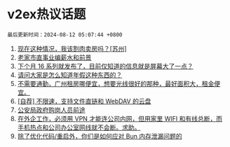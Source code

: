 # v2ex热议话题

`最后更新时间：2024-08-12 05:07:44 +0800`

1. [现在这种情况，我该割肉卖房吗？[苏州]](https://www.v2ex.com/t/1064084)
1. [老家市直事业编薪水和前景](https://www.v2ex.com/t/1064136)
1. [下个月 16 系列就发布了，目前仅知道的信息就是屏幕大了一点？](https://www.v2ex.com/t/1064076)
1. [请问大家是怎么知道年假这种东西的？](https://www.v2ex.com/t/1064156)
1. [不需要通勤，广州租房哪便宜，想要光线很好的那种，最好面积大，租金便宜。](https://www.v2ex.com/t/1064094)
1. [[自荐] 不限速，支持文件直链和 WebDAV 的云盘](https://www.v2ex.com/t/1064114)
1. [公安局政府购岗人员前途](https://www.v2ex.com/t/1064101)
1. [在外企工作，必须用 VPN 才能连公司内网，但用家里 WIFI 和有线总断，而手机热点和公司办公室网线就不会断。求助。](https://www.v2ex.com/t/1064085)
1. [除了优化代码/重启外，你们是如何应对 Bun 内存泄漏问题的](https://www.v2ex.com/t/1064083)

